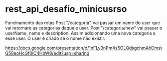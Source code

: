 # rest_api_desafio_minicusrso
Funcinamento das rotas
Post "/categoria" Vai passar um name do user que vai retornare as categorias daquele user.
Post "/categoria/new" vai passar o userName, name e description. Assim adicionando uma nova categoria a esse user. O user é criado se o nome não existir. 

https://docs.google.com/presentation/d/1nFLy3nPm4s5OLQdsgchmAhDmstG58eoHcGf0iC4HbW8/edit?usp=sharing
